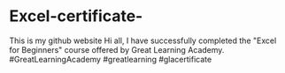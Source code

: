 # Excel-certificate-
This is my github website
Hi all, 
I have successfully completed the "Excel for Beginners" course offered by Great Learning Academy. 
 #GreatLearningAcademy #greatlearning #glacertificate
